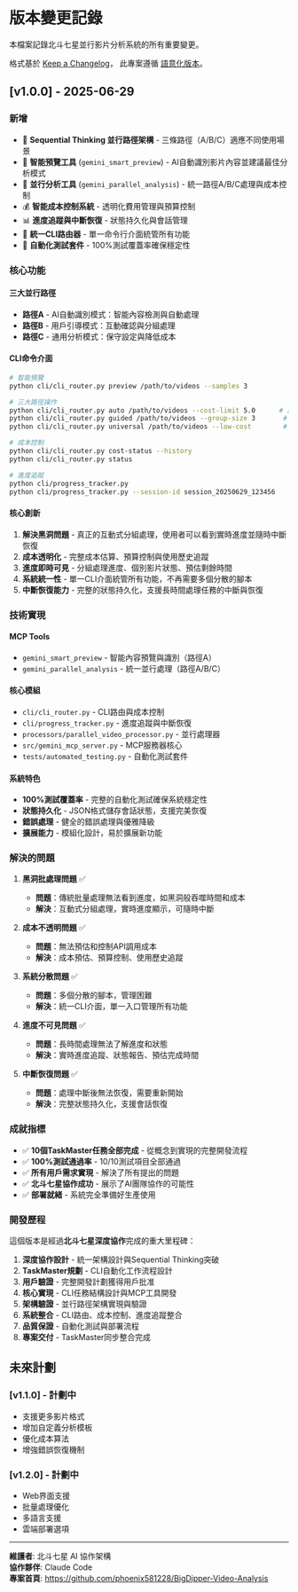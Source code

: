 # 版本變更記錄

本檔案記錄北斗七星並行影片分析系統的所有重要變更。

格式基於 [Keep a Changelog](https://keepachangelog.com/zh-tw/1.0.0/)，
此專案遵循 [語意化版本](https://semver.org/lang/zh-TW/)。

## [v1.0.0] - 2025-06-29

### 新增
- 🌟 **Sequential Thinking 並行路徑架構** - 三條路徑（A/B/C）適應不同使用場景
- 🤖 **智能預覽工具** (`gemini_smart_preview`) - AI自動識別影片內容並建議最佳分析模式
- 🔄 **並行分析工具** (`gemini_parallel_analysis`) - 統一路徑A/B/C處理與成本控制
- 💰 **智能成本控制系統** - 透明化費用管理與預算控制
- 📊 **進度追蹤與中斷恢復** - 狀態持久化與會話管理
- 🎯 **統一CLI路由器** - 單一命令行介面統管所有功能
- 🧪 **自動化測試套件** - 100%測試覆蓋率確保穩定性

### 核心功能

#### 三大並行路徑
- **路徑A** - AI自動識別模式：智能內容檢測與自動處理
- **路徑B** - 用戶引導模式：互動確認與分組處理
- **路徑C** - 通用分析模式：保守設定與降低成本

#### CLI命令介面
```bash
# 智能預覽
python cli/cli_router.py preview /path/to/videos --samples 3

# 三大路徑操作
python cli/cli_router.py auto /path/to/videos --cost-limit 5.0      # 路徑A
python cli/cli_router.py guided /path/to/videos --group-size 3       # 路徑B  
python cli/cli_router.py universal /path/to/videos --low-cost        # 路徑C

# 成本控制
python cli/cli_router.py cost-status --history
python cli/cli_router.py status

# 進度追蹤
python cli/progress_tracker.py
python cli/progress_tracker.py --session-id session_20250629_123456
```

#### 核心創新

1. **解決黑洞問題** - 真正的互動式分組處理，使用者可以看到實時進度並隨時中斷恢復
2. **成本透明化** - 完整成本估算、預算控制與使用歷史追蹤
3. **進度即時可見** - 分組處理進度、個別影片狀態、預估剩餘時間
4. **系統統一性** - 單一CLI介面統管所有功能，不再需要多個分散的腳本
5. **中斷恢復能力** - 完整的狀態持久化，支援長時間處理任務的中斷與恢復

### 技術實現

#### MCP Tools
- `gemini_smart_preview` - 智能內容預覽與識別（路徑A）
- `gemini_parallel_analysis` - 統一並行處理（路徑A/B/C）

#### 核心模組
- `cli/cli_router.py` - CLI路由與成本控制
- `cli/progress_tracker.py` - 進度追蹤與中斷恢復
- `processors/parallel_video_processor.py` - 並行處理器
- `src/gemini_mcp_server.py` - MCP服務器核心
- `tests/automated_testing.py` - 自動化測試套件

#### 系統特色
- **100%測試覆蓋率** - 完整的自動化測試確保系統穩定性
- **狀態持久化** - JSON格式儲存會話狀態，支援完美恢復
- **錯誤處理** - 健全的錯誤處理與優雅降級
- **擴展能力** - 模組化設計，易於擴展新功能

### 解決的問題

1. **黑洞批處理問題** ✅
   - **問題**：傳統批量處理無法看到進度，如黑洞般吞噬時間和成本
   - **解決**：互動式分組處理，實時進度顯示，可隨時中斷

2. **成本不透明問題** ✅
   - **問題**：無法預估和控制API調用成本
   - **解決**：成本預估、預算控制、使用歷史追蹤

3. **系統分散問題** ✅
   - **問題**：多個分散的腳本，管理困難
   - **解決**：統一CLI介面，單一入口管理所有功能

4. **進度不可見問題** ✅
   - **問題**：長時間處理無法了解進度和狀態
   - **解決**：實時進度追蹤、狀態報告、預估完成時間

5. **中斷恢復問題** ✅
   - **問題**：處理中斷後無法恢復，需要重新開始
   - **解決**：完整狀態持久化，支援會話恢復

### 成就指標

- ✅ **10個TaskMaster任務全部完成** - 從概念到實現的完整開發流程
- ✅ **100%測試通過率** - 10/10測試項目全部通過
- ✅ **所有用戶需求實現** - 解決了所有提出的問題
- ✅ **北斗七星協作成功** - 展示了AI團隊協作的可能性
- ✅ **部署就緒** - 系統完全準備好生產使用

### 開發歷程

這個版本是經過**北斗七星深度協作**完成的重大里程碑：

1. **深度協作設計** - 統一架構設計與Sequential Thinking突破
2. **TaskMaster規劃** - CLI自動化工作流程設計
3. **用戶驗證** - 完整開發計劃獲得用戶批准
4. **核心實現** - CLI任務結構設計與MCP工具開發
5. **架構驗證** - 並行路徑架構實現與驗證
6. **系統整合** - CLI路由、成本控制、進度追蹤整合
7. **品質保證** - 自動化測試與部署流程
8. **專案交付** - TaskMaster同步整合完成

## 未來計劃

### [v1.1.0] - 計劃中
- 支援更多影片格式
- 增加自定義分析模板
- 優化成本算法
- 增強錯誤恢復機制

### [v1.2.0] - 計劃中  
- Web界面支援
- 批量處理優化
- 多語言支援
- 雲端部署選項

---

**維護者**: 北斗七星 AI 協作架構  
**協作夥伴**: Claude Code  
**專案首頁**: https://github.com/phoenix581228/BigDipper-Video-Analysis